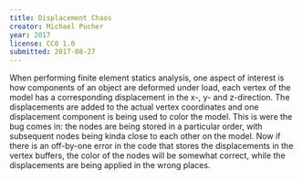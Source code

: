 ```yaml
---
title: Displacement Chaos
creator: Michael Pucher
year: 2017
license: CC0 1.0
submitted: 2017-08-27
---
```


When performing finite element statics analysis, one aspect of interest is how components of an object are deformed under load, each vertex of the model has a corresponding displacement in the x-, y- and z-direction. The displacements are added to the actual vertex coordinates and one displacement component is being used to color the model. This is were the bug comes in: the nodes are being stored in a particular order, with subsequent nodes being kinda close to each other on the model. Now if there is an off-by-one error in the code that stores the displacements in the vertex buffers, the color of the nodes will be somewhat correct, while the displacements are being applied in the wrong places.
